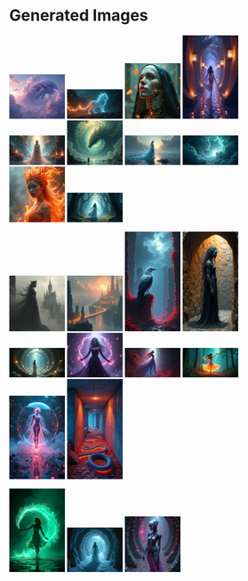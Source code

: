 # Generated Images



<img src="2025_07_07_01.png" width="100"/> <img src="2025_07_07_02.png" width="100"/> <img src="2025_07_07_03.png" width="100"/> <img src="2025_07_07_04.png" width="100"/> <img src="2025_07_07_05.png" width="100"/> <img src="2025_07_07_06.png" width="100"/> <img src="2025_07_07_07.png" width="100"/> <img src="2025_07_07_08.png" width="100"/> <img src="2025_07_07_09.png" width="100"/> <img src="2025_07_07_10.png" width="100"/>

<img src="2025_07_07_11.png" width="100"/> <img src="2025_07_07_12.png" width="100"/> <img src="2025_07_07_13.png" width="100"/> <img src="2025_07_07_14.png" width="100"/> <img src="2025_07_07_15.png" width="100"/> <img src="2025_07_07_16.png" width="100"/> <img src="2025_07_07_17.png" width="100"/> <img src="2025_07_07_18.png" width="100"/> <img src="2025_07_07_19.png" width="100"/> <img src="2025_07_07_20.png" width="100"/>

<img src="2025_07_07_21.png" width="100"/> <img src="2025_07_07_22.png" width="100"/> <img src="2025_07_07_23.png" width="100"/>